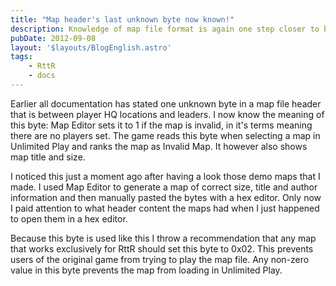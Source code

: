 ```yaml
---
title: "Map header's last unknown byte now known!"
description: Knowledge of map file format is again one step closer to being complete.
pubDate: 2012-09-08
layout: '$layouts/BlogEnglish.astro'
tags:
    - RttR
    - docs
---
```


Earlier all documentation has stated one unknown byte in a map file header that is between player HQ locations and leaders. I now know the meaning of this byte: Map Editor sets it to 1 if the map is invalid, in it's terms meaning there are no players set. The game reads this byte when selecting a map in Unlimited Play and ranks the map as Invalid Map. It however also shows map title and size.

I noticed this just a moment ago after having a look those demo maps that I made. I used Map Editor to generate a map of correct size, title and author information and then manually pasted the bytes with a hex editor. Only now I paid attention to what header content the maps had when I just happened to open them in a hex editor.

Because this byte is used like this I throw a recommendation that any map that works exclusively for RttR should set this byte to 0x02. This prevents users of the original game from trying to play the map file. Any non-zero value in this byte prevents the map from loading in Unlimited Play.
